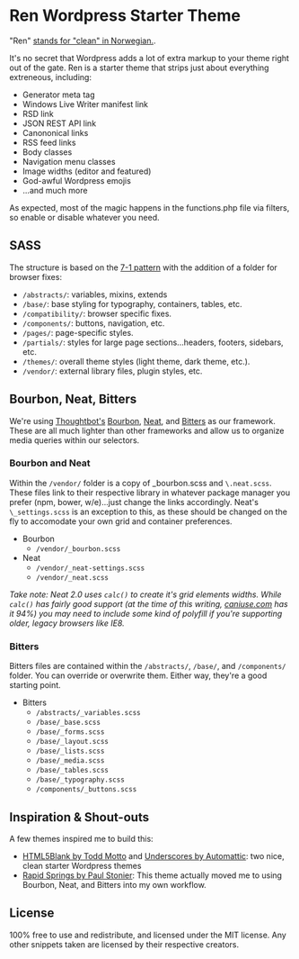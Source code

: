 # Ren Wordpress Starter Theme

"Ren" [stands for "clean" in Norwegian.](https://www.google.com/search?q=norwegian+for+clean&oq=norwegian+for+clean). 

It's no secret that Wordpress adds a lot of extra markup to your theme right out of the gate. Ren is a starter theme that strips just about everything extreneous, including:

+ Generator meta tag
+ Windows Live Writer manifest link
+ RSD link
+ JSON REST API link
+ Canononical links
+ RSS feed links
+ Body classes
+ Navigation menu classes
+ Image widths (editor and featured)
+ God-awful Wordpress emojis
+ ...and much more

As expected, most of the magic happens in the functions.php file via filters, so enable or disable whatever you need.


## SASS

The structure is based on the [7-1 pattern](https://sass-guidelin.es/#the-7-1-pattern) with the addition of a folder for browser fixes:

+ ```/abstracts/```: variables, mixins, extends
+ ```/base/```: base styling for typography, containers, tables, etc.
+ ```/compatibility/```: browser specific fixes.
+ ```/components/```: buttons, navigation, etc.
+ ```/pages/```: page-specific styles.
+ ```/partials/```: styles for large page sections...headers, footers, sidebars, etc.
+ ```/themes/```: overall theme styles (light theme, dark theme, etc.).
+ ```/vendor/```: external library files, plugin styles, etc.


## Bourbon, Neat, Bitters

We're using [Thoughtbot's](https://thoughtbot.com/) [Bourbon](http://bourbon.io/), [Neat](http://neat.bourbon.io/), and [Bitters](http://bitters.bourbon.io/) as our framework. These are all much lighter than other frameworks and allow us to organize media queries within our selectors.

### Bourbon and Neat
Within the ```/vendor/``` folder is a copy of \_bourbon.scss and ```\.neat.scss```. These files link to their respective library in whatever package manager you prefer (npm, bower, w/e)...just change the links accordingly. Neat's ```\_settings.scss``` is an exception to this, as these should be changed on the fly to accomodate your own grid and container preferences.

+ Bourbon
  + ```/vendor/_bourbon.scss```
+ Neat
  + ```/vendor/_neat-settings.scss```
  + ```/vendor/_neat.scss```

*Take note: Neat 2.0 uses ```calc()``` to create it's grid elements widths. While ```calc()``` has fairly good support (at the time of this writing, [caniuse.com](http://caniuse.com/#feat=calc) has it 94%) you may need to include some kind of polyfill if you're supporting older, legacy browsers like IE8.*

### Bitters
Bitters files are contained within the ```/abstracts/```, ```/base/```, and ```/components/``` folder. You can override or overwrite them. Either way, they're a good starting point.

+ Bitters
  + ```/abstracts/_variables.scss```
  + ```/base/_base.scss```
  + ```/base/_forms.scss```
  + ```/base/_layout.scss```
  + ```/base/_lists.scss```
  + ```/base/_media.scss```
  + ```/base/_tables.scss```
  + ```/base/_typography.scss```
  + ```/components/_buttons.scss```
  
## Inspiration & Shout-outs
A few themes inspired me to build this:

  + [HTML5Blank by Todd Motto](http://html5blank.com/) and [Underscores by Automattic](http://underscores.me/): two nice, clean starter Wordpress themes
  + [Rapid Springs by Paul Stonier](https://github.com/pstonier/rapid-springs): This theme actually moved me to using Bourbon, Neat, and Bitters into my own workflow.
  
## License
100% free to use and redistribute, and licensed under the MIT license. Any other snippets taken are licensed by their respective creators.


